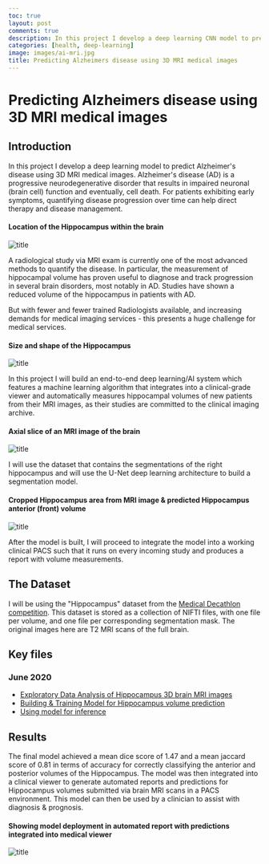 ```yaml
---
toc: true
layout: post
comments: true
description: In this project I develop a deep learning CNN model to predict Alzheimer's disease using 3D MRI medical images of the Hippocampus region of the brain.
categories: [health, deep-learning]
image: images/ai-mri.jpg
title: Predicting Alzheimers disease using 3D MRI medical images
---
```

# Predicting Alzheimers disease using 3D MRI medical images

## Introduction
In this project I develop a deep learning model to predict Alzheimer's disease using 3D MRI medical images. Alzheimer's disease (AD) is a progressive neurodegenerative disorder that results in impaired neuronal (brain cell) function and eventually, cell death. For patients exhibiting early symptoms, quantifying disease progression over time can help direct therapy and disease management.

#### Location of the Hippocampus within the brain
![title](https://github.com/pranath/predict_alzheimers/raw/master/img/hippo_location.png)

A radiological study via MRI exam is currently one of the most advanced methods to quantify the disease. In particular, the measurement of hippocampal volume has proven useful to diagnose and track progression in several brain disorders, most notably in AD. Studies have shown a reduced volume of the hippocampus in patients with AD.

But with fewer and fewer trained Radiologists available, and increasing demands for medical imaging services - this presents a huge challenge for medical services.

#### Size and shape of the Hippocampus
![title](https://github.com/pranath/predict_alzheimers/raw/master/img/hippo_shape.png)

In this project I will build an end-to-end deep learning/AI system which features a machine learning algorithm that integrates into a clinical-grade viewer and automatically measures hippocampal volumes of new patients from their MRI images, as their studies are committed to the clinical imaging archive.

#### Axial slice of an MRI image of the brain
![title](https://github.com/pranath/predict_alzheimers/raw/master/img/brain_mri.png)

I will use the dataset that contains the segmentations of the right hippocampus and will use the U-Net deep learning architecture to build a segmentation model.

#### Cropped Hippocampus area from MRI image & predicted Hippocampus anterior (front) volume
![title](https://github.com/pranath/predict_alzheimers/raw/master/img/hippo_mri_ant.png)

After the model is built, I will proceed to integrate the model into a working clinical PACS such that it runs on every incoming study and produces a report with volume measurements.

## The Dataset

I will be using the "Hippocampus" dataset from the [Medical Decathlon competition](http://medicaldecathlon.com). This dataset is stored as a collection of NIFTI files, with one file per volume, and one file per corresponding segmentation mask. The original images here are T2 MRI scans of the full brain.

## Key files

### June 2020

- [Exploratory Data Analysis of Hippocampus 3D brain MRI images](https://github.com/pranath/predict_alzheimers/blob/master/eda.ipynb)
- [Building & Training Model for Hippocampus volume prediction](https://github.com/pranath/predict_alzheimers/blob/master/model/experiments/UNetExperiment.py)
- [Using model for inference](https://github.com/pranath/predict_alzheimers/blob/master/deployment/inference/UNetInferenceAgent.py)

## Results

The final model achieved a mean dice score of 1.47 and a mean jaccard score of 0.81 in terms of accuracy for correctly classifying the anterior and posterior volumes of the Hippocampus. The model was then integrated into a clinical viewer to generate automated reports and predictions for Hippocampus volumes submitted via brain MRI scans in a PACS environment. This model can then be used by a clinician to assist with diagnosis & prognosis.

#### Showing model deployment in automated report with predictions integrated into medical viewer
![title](https://github.com/pranath/predict_alzheimers/raw/master/img/report-ohif-viewer.png)
